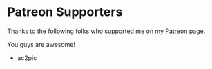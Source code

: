 # Patreon Supporters

Thanks to the following folks who supported me on my [Patreon](https://www.patreon.com/illusion0001) page.

You guys are awesome!

- ac2pic

<!--
- smasher248

- Ethan Snyder

- cad5150
-->
